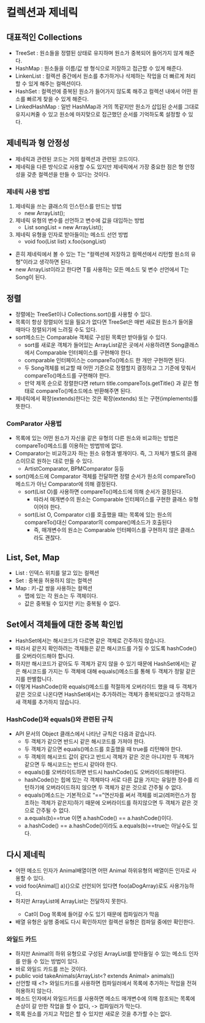 # 컬렉션과 제네릭
## 대표적인 Collections
- TreeSet : 원소들을 정렬된 상태로 유지하며 원소가 중복되어 들어가지 않게 해준다.
- HashMap : 원소들을 이름/값 쌍 형식으로 저장하고 접근할 수 있게 해준다.
- LinkenList : 컬렉션 중간에서 원소를 추가하거나 삭제하는 작업을 더 빠르게 처리할 수 있게 해주는 컬렉션이다.
- HashSet : 컬렉션에 중복된 원소가 들어가지 않도록 해주고 컬렉션 내에서 어떤 원소를 빠르게 찾을 수 있게 해준다.
- LinkedHashMap : 일반 HashMap과 거의 똑같지만 원소가 삽입된 순서를 그대로 유지시켜줄 수 있고 원소에 마지맞으로 접근했던 순서를 기억하도록 설정할 수 있다.
## 제네릭과 형 안정성
- 제네릭과 관련된 코드는 거의 컬렉션과 관련된 코드이다.
- 제네릭을 다른 방식으로 사용할 수도 있지만 제네릭에서 가장 중요한 점은 형 안정성을 갖춘 컬렉션을 만들 수 있다는 것이다.
### 제네릭 사용 방법
1. 제네릭을 쓰는 클래스의 인스턴스를 만드는 방법
   - new ArrayList<Song>();
2. 제네릭 유형의 변수를 선언하고 변수에 값을 대입하는 방법
   - List<Song> songList = new ArrayList<Song>();
3. 제네릭 유형을 인자로 받아들이는 메소드 선언 방법
   - void foo(List<Song> list)
     x.foo(songList)
- 흔히 제네릭에서 볼 수 있는 T는 "컬렉션에 저장하고 컬렉션에서 리턴할 원소의 유형"이라고 생각하면 된다.
- new ArrayList<Song>이라고 한다면 T를 사용하는 모든 메소드 및 변수 선언에서 T는 Song이 된다.
## 정렬
- 정렬에는 TreeSet이나 Collections.sort()를 사용할 수 있다.
- 목록이 항상 정렬되어 있을 필요가 없다면 TreeSet은 매번 새로원 원소가 들어올 때마다 정렬되기에 느려질 수도 있다.
- sort메소드는 Comparable 객체로 구성된 목록만 받아들일 수 있다.
  - sort를 새로운 객체가 들어있는 ArrayList<Song>같은 곳에서 사용하려면 Song클래스에서 Comparable 인터페이스를 구현해야 한다.
  - comparable 인터페이스는 compareTo()메소드 한 개만 구현하면 된다.
  - 두 Song객체를 비교할 때 어떤 기준으로 정렬할지 결정하고 그 기준에 맞춰서 compareTo()메소드를 구현해야 한다.
  - 만약 제목 순으로 정렬한다면 return title.compareTo(s.getTitle() 과 같은 형태로 compareTo()메소드에소 반환해주면 된다.
- 제네릭에서 확장(extends)한다는 것은 확장(extends) 또는 구현(implements)를 뜻한다.
### ComParator 사용법
- 목록에 있는 어떤 원소가 자신을 같은 유형의 다른 원소와 비교하는 방법은 compareTo()메소드를 이용하는 방법밖에 없다.
- Comparator는 비교하고자 하는 원소 유형과 별개이다. 즉, 그 자체가 별도의 클래스이므로 원하는 대로 만들 수 있다.
  - ArtistComparator, BPMComparator 등등
- sort()메소드에 Comparator 객체를 전달하면 정렬 순서가 원소의 compareTo()메소드가 아닌 Comparator에 의해 결정된다.
  - sort(List O)를 사용하면 compareTo()메소드에 의해 순서가 결정된다.
    - 따라서 매개변수의 원소는 Comparable 인터페이스를 구현한 클래스 유형이어야 한다.
  - sort(List O, Comparator c)를 호출했을 떄는 목록에 있는 원소의 compareTo()대신 Comparator의 compare()메소드가 호출된다
    - 즉, 매개변수의 원소는 Comparable 인터페이스를 구현하지 않은 클래스라도 괜찮다.
## List, Set, Map
- List : 인덱스 위치를 알고 있는 컬렉션
- Set : 중복을 허용하지 않는 컬렉션
- Map : 키-값 쌍을 사용하는 컬렉션
  - 맵에 있는 각 원소는 두 객체이다.
  - 값은 중복될 수 있지만 키는 중복될 수 없다.
## Set에서 객체들에 대한 중복 확인법
- HashSet에서는 해시코드가 다르면 같은 객체로 간주하지 않습니다.
- 따라서 같은지 확인하려는 객체들은 같은 해시코드를 가질 수 있도록 hashCode()를 오버라이드해야 합니다.
- 하지만 해시코드가 같아도 두 객체가 같지 않을 수 있기 때문에 HashSet에서는 같은 해시코드를 가지는 두 객체에 대해 equals()메소드를 통해 두 객체가 정말 같은지를 판별합니다.
- 이렇게 HashCode()와 equals()메소드를 적절하게 오버라이드 했을 때 두 객체가 같은 것으로 나온다면 HashSet에서는 추가하려는 객체가 중복되었다고 생각하고 새 객체를 추가하지 않습니다.
### HashCode()와 equals()와 관련된 규칙
- API 문서의 Object 클래스에서 나타난 규칙은 다음과 같습니다.
    - 두 객체가 같으면 반드시 같은 해시코드를 가져야 한다.
    - 두 객체가 같으면 equals()메소드를 호출했을 때 true를 리턴해야 한다.
    - 두 객체의 해시코드 값이 같다고 반드시 객체가 같은 것은 아니지만 두 객체가 같으면 두 해시코드는 반드시 같아야 한다.
    - equals()를 오버라이드하면 반드시 hashCode()도 오버라이드해야한다.
    - hashCode()는 힙에 있는 각 객체마다 서로 다른 값을 가지는 유일한 정수를 리턴하기에 오버라이드하지 않으면 두 객체가 같은 것으로 간주될 수 없다.
    - equals()메소드는 기본적으로 “==”연산자를 써서 객체를 비교(레퍼런스가 참조하는 객체가 같은지)하기 때문에 오버라이드를 하지않으면 두 객체가 같은 것으로 간주될 수 없다.
    - a.equals(b)==true 이면 a.hashCode() == a.hashCode()이다.
    - a.hashCode() == a.hashCode()이라도 a.equals(b)==true는 아닐수도 있다.
## 다시 제네릭
- 어떤 메소드 인자가 Animal배열이면 어떤 Animal 하위유형의 배열이든 인자로 사용할 수 있다.
- void foo(Animal[] a){}으로 선언되어 있다면 foo(aDogArray)로도 사용가능하다.
- 하지만 ArrayList<Animal>에 ArrayList<Dog>는 전달하지 못한다.
  - Cat이 Dog 목록에 들어갈 수도 있기 때문에 컴파일러가 막음
- 배열 유형은 실행 중에도 다시 확인하지만 컬렉션 유형은 컴파일 중에만 확인한다.
### 와일드 카드
- 하지만 Animal의 하위 유형으로 구성된 ArrayList를 받아들일 수 있는 메소드 인자를 만들 수 있는 방법이 있다.
- 바로 와일드 카드를 쓰는 것이다.
- public void takeAnimals(ArrayList<? extends Animal> animals))
- 선언할 때 <?> 와일드카드를 사용하면 컴파일러에서 목록에 추가하는 작업을 전혀 허용하지 않는다.
- 메소드 인자에서 와일드카드를 사용하면 메소드 매개변수에 의해 참조되는 목록에 손상이 갈 만한 작업을 할 수 없다, -> 컴파일러가 막는다.
- 목록 원소를 가지고 작업은 할 수 있지만 새로운 것을 추가할 수는 없다.
